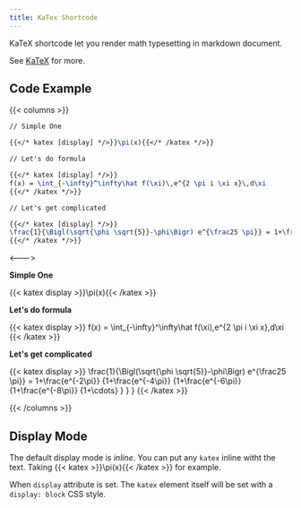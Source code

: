 ```yaml
---
title: KaTex Shortcode
---
```


KaTeX shortcode let you render math typesetting in markdown document.

See [KaTeX](https://katex.org/) for more.

## Code Example

{{< columns >}}

```latex
// Simple One

{{</* katex [display] */>}}\pi(x){{</* /katex */>}}

// Let's do formula

{{</* katex [display] */>}}
f(x) = \int_{-\infty}^\infty\hat f(\xi)\,e^{2 \pi i \xi x}\,d\xi
{{</* /katex */>}}

// Let's get complicated

{{</* katex [display] */>}}
\frac{1}{\Bigl(\sqrt{\phi \sqrt{5}}-\phi\Bigr) e^{\frac25 \pi}} = 1+\frac{e^{-2\pi}} {1+\frac{e^{-4\pi}} {1+\frac{e^{-6\pi}} {1+\frac{e^{-8\pi}} {1+\cdots} } } }
{{</* /katex */>}}

```

<--->

**Simple One**

{{< katex display >}}\pi(x){{< /katex >}}

**Let's do formula**

{{< katex display >}}
f(x) = \int\_{-\infty}^\infty\hat f(\xi)\,e^{2 \pi i \xi x}\,d\xi
{{< /katex >}}

**Let's get complicated**

{{< katex display >}}
\frac{1}{\Bigl(\sqrt{\phi \sqrt{5}}-\phi\Bigr) e^{\frac25 \pi}} = 1+\frac{e^{-2\pi}} {1+\frac{e^{-4\pi}} {1+\frac{e^{-6\pi}} {1+\frac{e^{-8\pi}} {1+\cdots} } } }
{{< /katex >}}

{{< /columns >}}

## Display Mode

The default display mode is _inline_. You can put any `katex` inline witht the text. Taking {{< katex >}}\pi(x){{< /katex >}} for example.

When `display` attribute is set. The `katex` element itself will be set with a `display: block` CSS style.
